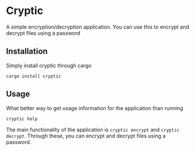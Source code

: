 # Cryptic

A simple encryption/decryption application. You can use this to encrypt and decrypt files using a password

## Installation

Simply install cryptic through cargo

```
cargo install cryptic
```

## Usage

What better way to get usage information for the application than running

```
cryptic help
```

The main functionality of the application is ```cryptic encrypt``` and ```cryptic decrypt```.
Through these, you can encrypt and decrypt files using a password.
